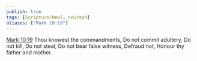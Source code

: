 ```yaml
---
publish: true
tags: [Scripture/NewT, noGraph]
aliases: ["Mark 10:19"]
---
```

[Mark 10:19](https://churchofjesuschrist.org/study/scriptures/nt/mark/10?lang=eng&id=p19#p19) Thou knowest the commandments, Do not commit adultery, Do not kill, Do not steal, Do not bear false witness, Defraud not, Honour thy father and mother.
